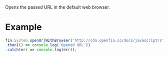 Opens the passed URL in the default web browser.
# Example
```js
fin.System.openUrlWithBrowser('http://cdn.openfin.co/docs/javascript/stable/tutorial-System.openUrlWithBrowser.html')
.then(() => console.log('Opened URL'))
.catch(err => console.log(err));
```
